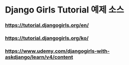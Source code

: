 # Django Girls Tutorial 예제 소스

### https://tutorial.djangogirls.org/en/
### https://tutorial.djangogirls.org/ko/
### https://www.udemy.com/djangogirls-with-askdjango/learn/v4/content
